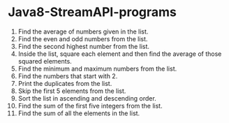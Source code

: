 # Java8-StreamAPI-programs

1. Find the average of numbers given in the list.
2. Find the even and odd numbers from the list.
3. Find the second highest number from the list.
4. Inside the list, square each element and then find the average of those squared elements.
5. Find the minimum and maximum numbers from the list.
6. Find the numbers that start with 2.
7. Print the duplicates from the list.
8. Skip the first 5 elements from the list.
9. Sort the list in ascending and descending order.
10. Find the sum of the first five integers from the list.
11. Find the sum of all the elements in the list.

